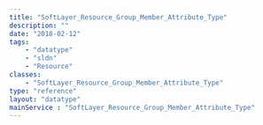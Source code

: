 ```yaml
---
title: "SoftLayer_Resource_Group_Member_Attribute_Type"
description: ""
date: "2018-02-12"
tags:
    - "datatype"
    - "sldn"
    - "Resource"
classes:
    - "SoftLayer_Resource_Group_Member_Attribute_Type"
type: "reference"
layout: "datatype"
mainService : "SoftLayer_Resource_Group_Member_Attribute_Type"
---
```

